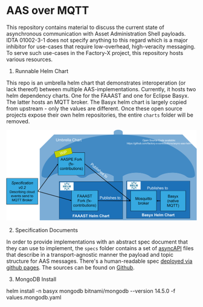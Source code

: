 # AAS over MQTT

This repository contains material to discuss the current state of asynchronous communication with Asset Administration
Shell payloads. IDTA 01002-3-1 does not specify anything to this regard which is a major inhibitor for use-cases that
require low-overhead, high-veracity messaging. To serve such use-cases in the Factory-X project, this repository hosts
various resources.

1. Runnable Helm Chart

This repo is an umbrella helm chart that demonstrates interoperation (or lack thereof) between multiple 
AAS-implementations. Currently, it hosts two helm dependency charts. One for the FAAAST and one for Eclipse Basyx. The 
latter hosts an MQTT broker. The Basyx helm chart is largely copied from upstream - only the values are different. Once 
these open source projects expose their own helm repositories, the entire `charts` folder will be removed.

![aas-async-umbrella.png](./specs/artifacts/aas-async-umbrella.png)

2. Specification Documents

In order to provide implementations with an abstract spec document that they can use to implement, the `specs`
folder contains a set of [asyncAPI](https://www.asyncapi.com/) files that describe in a transport-agnostic manner the
payload and topic structure for AAS messages. There's a human-readable spec [deployed via github pages](https://factory-x-contributions.github.io/async-aas-helm).
The sources can be found on [Github](specs).

3. MongoDB Install

helm install -n basyx mongodb bitnami/mongodb --version 14.5.0 -f values.mongodb.yaml
